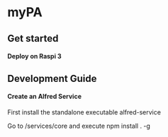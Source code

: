 # myPA

## Get started

#### <i class="icon-file"></i> Deploy on Raspi 3


## Development Guide

#### Create an Alfred Service

First install the standalone executable alfred-service

Go to /services/core and execute npm install . -g